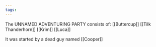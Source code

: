 ```yaml
---
tags:
---
```

The UNNAMED ADVENTURING PARTY consists of:
[[Buttercup]]
[[Tilk Thanderhorn]]
[[Krim]]
[[Luca]]

It was started by a dead guy named [[Cooper]]